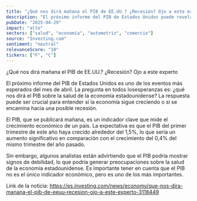 ```yaml
---
title: "¿Qué nos dirá mañana el PIB de EE.UU.? ¿Recesión? Ojo a este experto"
description: "El próximo informe del PIB de Estados Unidos puede revelar la verdad sobre la salud de la economía estadounidense. ¿Recesión o crecimiento?"
pubDate: "2025-04-29"
impact: "alto"
sectors: ["salud", "economía", "automotriz", "comercio"]
source: "Investing.com"
sentiment: "neutral"
relevanceScore: "10"
tickers: ["F", "C"]
---
```


¿Qué nos dirá mañana el PIB de EE.UU.? ¿Recesión? Ojo a este experto

El próximo informe del PIB de Estados Unidos es uno de los eventos más esperados del mes de abril. La pregunta en todos losesperanzas es: ¿qué nos dirá el PIB sobre la salud de la economía estadounidense? La respuesta puede ser crucial para entender si la economía sigue creciendo o si se encamina hacia una posible recesión.

El PIB, que se publicará mañana, es un indicador clave que mide el crecimiento económico de un país. La expectativa es que el PIB del primer trimestre de este año haya crecido alrededor del 1,5%, lo que sería un aumento significativo en comparación con el crecimiento del 0,4% del mismo trimestre del año pasado.

Sin embargo, algunos analistas están advirtiendo que el PIB podría mostrar signos de debilidad, lo que podría generar preocupaciones sobre la salud de la economía estadounidense. Es importante tener en cuenta que el PIB no es el único indicador económico, pero es uno de los más importantes.

Link de la noticia: https://es.investing.com/news/economy/que-nos-dira-manana-el-pib-de-eeuu-recesion-ojo-a-este-experto-3118449